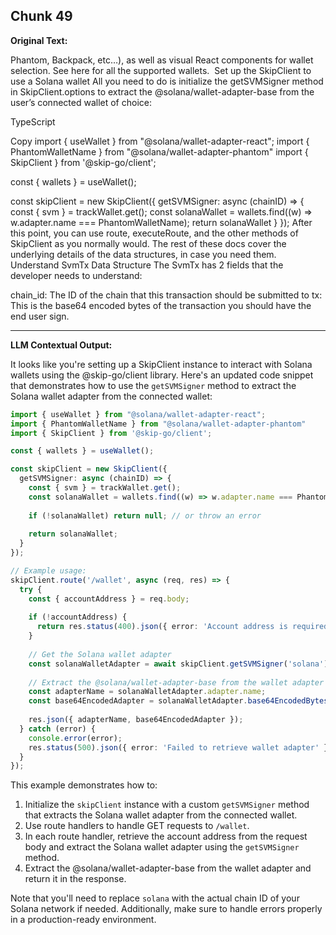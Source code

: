 ## Chunk 49

**Original Text:**

Phantom, Backpack, etc…), as well as visual React components for wallet selection. See here for all the supported wallets. ​
Set up the SkipClient to use a Solana wallet
All you need to do is initialize the getSVMSigner method in SkipClient.options to extract the @solana/wallet-adapter-base from the user’s connected wallet of choice:

TypeScript

Copy
import { useWallet } from "@solana/wallet-adapter-react";
import { PhantomWalletName } from "@solana/wallet-adapter-phantom"
import { SkipClient } from '@skip-go/client';

const { wallets } = useWallet();

const skipClient = new SkipClient({
  getSVMSigner: async (chainID) => {
		const { svm } = trackWallet.get();
		const solanaWallet = wallets.find((w) => w.adapter.name === PhantomWalletName);
    return solanaWallet
  }
});
After this point, you can use route, executeRoute, and the other methods of SkipClient as you normally would. The rest of these docs cover the underlying details of the data structures, in case you need them. ​
Understand SvmTx Data Structure
The SvmTx has 2 fields that the developer needs to understand:

chain_id: The ID of the chain that this transaction should be submitted to
tx: This is the base64 encoded bytes of the transaction you should have the end user sign.

---

**LLM Contextual Output:**

It looks like you're setting up a SkipClient instance to interact with Solana wallets using the @skip-go/client library. Here's an updated code snippet that demonstrates how to use the `getSVMSigner` method to extract the Solana wallet adapter from the connected wallet:

```typescript
import { useWallet } from "@solana/wallet-adapter-react";
import { PhantomWalletName } from "@solana/wallet-adapter-phantom"
import { SkipClient } from '@skip-go/client';

const { wallets } = useWallet();

const skipClient = new SkipClient({
  getSVMSigner: async (chainID) => {
    const { svm } = trackWallet.get();
    const solanaWallet = wallets.find((w) => w.adapter.name === PhantomWalletName);
    
    if (!solanaWallet) return null; // or throw an error
    
    return solanaWallet;
  }
});

// Example usage:
skipClient.route('/wallet', async (req, res) => {
  try {
    const { accountAddress } = req.body;
    
    if (!accountAddress) {
      return res.status(400).json({ error: 'Account address is required' });
    }
    
    // Get the Solana wallet adapter
    const solanaWalletAdapter = await skipClient.getSVMSigner('solana');
    
    // Extract the @solana/wallet-adapter-base from the wallet adapter
    const adapterName = solanaWalletAdapter.adapter.name;
    const base64EncodedAdapter = solanaWalletAdapter.base64EncodedBytes();
    
    res.json({ adapterName, base64EncodedAdapter });
  } catch (error) {
    console.error(error);
    res.status(500).json({ error: 'Failed to retrieve wallet adapter' });
  }
});
```

This example demonstrates how to:

1. Initialize the `skipClient` instance with a custom `getSVMSigner` method that extracts the Solana wallet adapter from the connected wallet.
2. Use route handlers to handle GET requests to `/wallet`.
3. In each route handler, retrieve the account address from the request body and extract the Solana wallet adapter using the `getSVMSigner` method.
4. Extract the @solana/wallet-adapter-base from the wallet adapter and return it in the response.

Note that you'll need to replace `solana` with the actual chain ID of your Solana network if needed. Additionally, make sure to handle errors properly in a production-ready environment.
